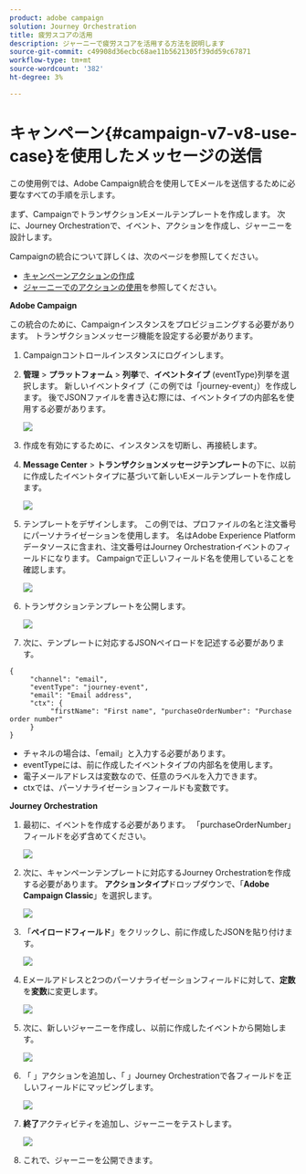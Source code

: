 ```yaml
---
product: adobe campaign
solution: Journey Orchestration
title: 疲労スコアの活用
description: ジャーニーで疲労スコアを活用する方法を説明します
source-git-commit: c49908d36ecbc68ae11b5621305f39dd59c67871
workflow-type: tm+mt
source-wordcount: '382'
ht-degree: 3%

---
```



# キャンペーン{#campaign-v7-v8-use-case}を使用したメッセージの送信

この使用例では、Adobe Campaign統合を使用してEメールを送信するために必要なすべての手順を示します。

まず、CampaignでトランザクションEメールテンプレートを作成します。 次に、Journey Orchestrationで、イベント、アクションを作成し、ジャーニーを設計します。

Campaignの統合について詳しくは、次のページを参照してください。

* [キャンペーンアクションの作成](../action/working-with-adobe-campaign.md#using_adobe_campaign_v7_v8)
* [ジャーニーでのアクションの使用](../building-journeys/using-adobe-campaign-actions.md)を参照してください。

**Adobe Campaign**

この統合のために、Campaignインスタンスをプロビジョニングする必要があります。 トランザクションメッセージ機能を設定する必要があります。

1. Campaignコントロールインスタンスにログインします。

1. **管理** > **プラットフォーム** > **列挙**&#x200B;で、**イベントタイプ** (eventType)列挙を選択します。 新しいイベントタイプ（この例では「journey-event」）を作成します。 後でJSONファイルを書き込む際には、イベントタイプの内部名を使用する必要があります。

   ![](../assets/accintegration-uc-1.png)

1. 作成を有効にするために、インスタンスを切断し、再接続します。

1. **Message Center** > **トランザクションメッセージテンプレート**&#x200B;の下に、以前に作成したイベントタイプに基づいて新しいEメールテンプレートを作成します。

   ![](../assets/accintegration-uc-2.png)

1. テンプレートをデザインします。 この例では、プロファイルの名と注文番号にパーソナライゼーションを使用します。 名はAdobe Experience Platformデータソースに含まれ、注文番号はJourney Orchestrationイベントのフィールドになります。 Campaignで正しいフィールド名を使用していることを確認します。

   ![](../assets/accintegration-uc-3.png)

1. トランザクションテンプレートを公開します。

   ![](../assets/accintegration-uc-4.png)

1. 次に、テンプレートに対応するJSONペイロードを記述する必要があります。

```
{
     "channel": "email",
     "eventType": "journey-event",
     "email": "Email address",
     "ctx": {
          "firstName": "First name", "purchaseOrderNumber": "Purchase order number"
     }
}
```

* チャネルの場合は、「email」と入力する必要があります。
* eventTypeには、前に作成したイベントタイプの内部名を使用します。
* 電子メールアドレスは変数なので、任意のラベルを入力できます。
* ctxでは、パーソナライゼーションフィールドも変数です。

**Journey Orchestration**

1. 最初に、イベントを作成する必要があります。 「purchaseOrderNumber」フィールドを必ず含めてください。

   ![](../assets/accintegration-uc-5.png)

1. 次に、キャンペーンテンプレートに対応するJourney Orchestrationを作成する必要があります。 **アクションタイプ**&#x200B;ドロップダウンで、「**Adobe Campaign Classic**」を選択します。

   ![](../assets/accintegration-uc-6.png)

1. 「**ペイロードフィールド**」をクリックし、前に作成したJSONを貼り付けます。

   ![](../assets/accintegration-uc-7.png)

1. Eメールアドレスと2つのパーソナライゼーションフィールドに対して、**定数**&#x200B;を&#x200B;**変数**&#x200B;に変更します。

   ![](../assets/accintegration-uc-8.png)

1. 次に、新しいジャーニーを作成し、以前に作成したイベントから開始します。

   ![](../assets/accintegration-uc-9.png)

1. 「 」アクションを追加し、「 」Journey Orchestrationで各フィールドを正しいフィールドにマッピングします。

   ![](../assets/accintegration-uc-10.png)

1. **終了**&#x200B;アクティビティを追加し、ジャーニーをテストします。

   ![](../assets/accintegration-uc-11.png)

1. これで、ジャーニーを公開できます。
